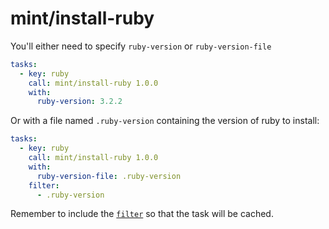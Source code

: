 # mint/install-ruby

You'll either need to specify `ruby-version` or `ruby-version-file`


```yaml
tasks:
  - key: ruby
    call: mint/install-ruby 1.0.0
    with:
      ruby-version: 3.2.2
```

Or with a file named `.ruby-version` containing the version of ruby to install:

```yaml
tasks:
  - key: ruby
    call: mint/install-ruby 1.0.0
    with:
      ruby-version-file: .ruby-version
    filter:
      - .ruby-version
```

Remember to include the [`filter`](https://www.rwx.com/docs/mint/filtering-files) so that the task will be cached.
